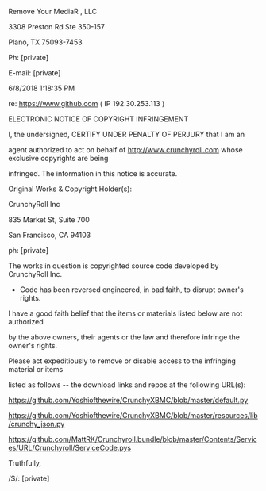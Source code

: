 Remove Your MediaR , LLC    

3308 Preston Rd Ste 350-157    

Plano, TX 75093-7453    

Ph: [private]  

E-mail: [private]  

6/8/2018 1:18:35 PM  

re: https://www.github.com ( IP 192.30.253.113 )  

ELECTRONIC NOTICE OF COPYRIGHT INFRINGEMENT  

I, the undersigned, CERTIFY UNDER PENALTY OF PERJURY that I am an

agent authorized to act on behalf of http://www.crunchyroll.com whose
exclusive copyrights are being

infringed. The information in this notice is accurate.

Original Works & Copyright Holder(s):

CrunchyRoll Inc  

835 Market St, Suite 700  

San Francisco, CA 94103  

ph: [private]  

The works in question is copyrighted source code developed by CrunchyRoll
Inc.

*	Code has been reversed engineered, in bad faith, to disrupt owner's rights.

I have a good faith belief that the items or materials listed below are not
authorized

by the above owners, their agents or the law and therefore infringe the
owner's rights.

Please act expeditiously to remove or disable access to the infringing
material or items

listed as follows -- the download links and repos at the following URL(s):

https://github.com/Yoshiofthewire/CrunchyXBMC/blob/master/default.py  

https://github.com/Yoshiofthewire/CrunchyXBMC/blob/master/resources/lib/crunchy_json.py  

https://github.com/MattRK/Crunchyroll.bundle/blob/master/Contents/Services/URL/Crunchyroll/ServiceCode.pys  

Truthfully,

/S/: [private]
